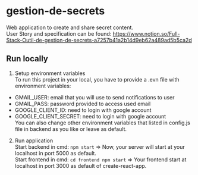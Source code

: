 # gestion-de-secrets
Web application to create and share secret content.\
User Story and specification can be found: https://www.notion.so/Full-Stack-Outil-de-gestion-de-secrets-a7257b41a2b14d9eb62a489ad5b5ca2d
## Run locally
1. Setup environment variables\
To run this project in your local, you have to provide a .evn file with environment variables:
- GMAIL_USER: email that you will use to send notifications to user
- GMAIL_PASS: password provided to access used email
- GOOGLE_CLIENT_ID: need to login with google account
- GOOGLE_CLIENT_SECRET: need to login with google account\
You can also change other environment variables that listed in config.js file in backend as you like or leave as default.
2. Run application\
Start backend in cmd: `npm start` => Now, your server will start at your localhost in port 5000 as default.\
Start frontend in cmd: `cd frontend npm start` => Your frontend start at localhost in port 3000 as default of create-react-app.
